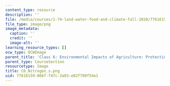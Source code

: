 ```yaml
---
content_type: resource
description: ''
file: /media/courses/1-74-land-water-food-and-climate-fall-2020/77616159066ff47c3a03e02f709f54e1_C6_Nitrogen_s.png
file_type: image/png
image_metadata:
  caption: ''
  credit: ''
  image-alt: ''
learning_resource_types: []
ocw_type: OCWImage
parent_title: 'Class 6: Environmental Impacts of Agriculture: Protecting Natural Resources'
parent_type: CourseSection
resourcetype: Image
title: C6_Nitrogen_s.png
uid: 77616159-066f-f47c-3a03-e02f709f54e1
---
```

